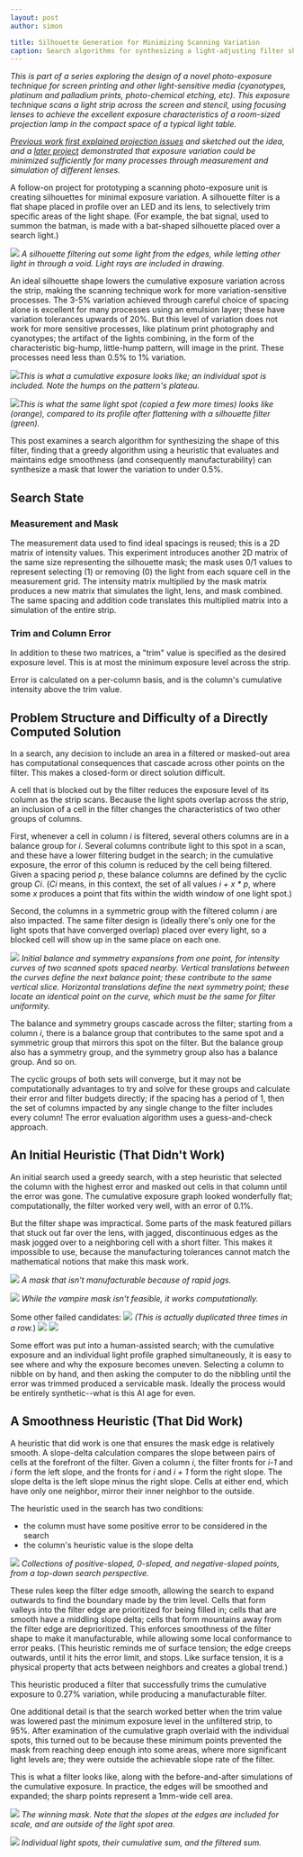 ```yaml
---
layout: post
author: simon

title: Silhouette Generation for Minimizing Scanning Variation
caption: Search algorithms for synthesizing a light-adjusting filter shape
---
```


*This is part of a series exploring the design of a novel photo-exposure technique for screen printing and other light-sensitive media (cyanotypes, platinum and palladium prints, photo-chemical etching, etc). This exposure technique scans a light strip across the screen and stencil, using focusing lenses to achieve the excellent exposure characteristics of a room-sized projection lamp in the compact space of a typical light table.*

*[Previous work first explained projection issues](https://simonsbench.net/flatbed-exposure-sketch) and sketched out the idea, and a [later project](https://simonsbench.net/light-shapes-and-lens-spacings) demonstrated that exposure variation could be minimized sufficiently for many processes through measurement and simulation of different lenses.*

A follow-on project for prototyping a scanning photo-exposure unit is creating silhouettes for minimal exposure variation. A silhouette filter is a flat shape placed in profile over an LED and its lens, to selectively trim specific areas of the light shape. (For example, the bat signal, used to summon the batman, is made with a bat-shaped silhouette placed over a search light.)

![](public/images/filter-search/filter_cover.svg) *A silhouette filtering out some light from the edges, while letting other light in through a void. Light rays are included in drawing.*

An ideal silhouette shape lowers the cumulative exposure variation across the strip, making the scanning technique work for more variation-sensitive processes. The 3-5% variation achieved through careful choice of spacing alone is excellent for many processes using an emulsion layer; these have variation tolerances upwards of 20%. But this level of variation does not work for more sensitive processes, like platinum print photography and cyanotypes; the artifact of the lights combining, in the form of the characteristic big-hump, little-hump pattern, will image in the print. These processes need less than 0.5% to 1% variation.

![](public/images/light-shapes-and-lens-spacings/thor_accum_smoothed_out.png)*This is what a cumulative exposure looks like; an individual spot is included. Note the humps on the pattern's plateau.*

![](public/images/filter-search/ideal_cumulative.png)*This is what the same light spot (copied a few more times) looks like (orange), compared to its profile after flattening with a silhouette filter (green).*

This post examines a search algorithm for synthesizing the shape of this filter, finding that a greedy algorithm using a heuristic that evaluates and maintains edge smoothness (and consequently manufacturability) can synthesize a mask that lower the variation to under 0.5%.

## Search State
### Measurement and Mask
The measurement data used to find ideal spacings is reused; this is a 2D matrix of intensity values. This experiment introduces another 2D matrix of the same size representing the silhouette mask; the mask uses 0/1 values to represent selecting (1) or removing (0) the light from each square cell in the measurement grid. The intensity matrix multiplied by the mask matrix produces a new matrix that simulates the light, lens, and mask combined. The same spacing and addition code translates this multiplied matrix into a simulation of the entire strip.

### Trim and Column Error
In addition to these two matrices, a "trim" value is specified as the desired exposure level. This is at most the minimum exposure level across the strip.

Error is calculated on a per-column basis, and is the column's cumulative intensity above the trim value.

## Problem Structure and Difficulty of a Directly Computed Solution
In a search, any decision to include an area in a filtered or masked-out area has computational consequences that cascade across other points on the filter. This makes a closed-form or direct solution difficult.

A cell that is blocked out by the filter reduces the exposure level of its column as the strip scans. Because the light spots overlap across the strip, an inclusion of a cell in the filter changes the characteristics of two other groups of columns.

First, whenever a cell in column *i* is filtered, several others columns are in a balance group for *i*. Several columns contribute light to this spot in a scan, and these have a lower filtering budget in the search; in the cumulative exposure, the error of this column is reduced by the cell being filtered. Given a spacing period *p*, these balance columns are defined by the cyclic group *Ci*. (*Ci* means, in this context, the set of all values *i + x * p*, where some *x* produces a point that fits within the width window of one light spot.)

Second, the columns in a symmetric group with the filtered column *i* are also impacted. The same filter design is (ideally there's only one for the light spots that have converged overlap) placed over every light, so a blocked cell will show up in the same place on each one.

![](public/images/filter-search/balance_symmetry.svg) *Initial balance and symmetry expansions from one point, for intensity curves of two scanned spots spaced nearby. Vertical translations between the curves define the next balance point; these contribute to the same vertical slice. Horizontal translations define the next symmetry point; these locate an identical point on the curve, which must be the same for filter uniformity.*

The balance and symmetry groups cascade across the filter; starting from a column *i*, there is a balance group that contributes to the same spot and a symmetric group that mirrors this spot on the filter. But the balance group also has a symmetry group, and the symmetry group also has a balance group. And so on.

The cyclic groups of both sets will converge, but it may not be computationally advantages to try and solve for these groups and calculate their error and filter budgets directly; if the spacing has a period of 1, then the set of columns impacted by any single change to the filter includes every column! The error evaluation algorithm uses a guess-and-check approach.

## An Initial Heuristic (That Didn't Work)
An initial search used a greedy search, with a step heuristic that selected the column with the highest error and masked out cells in that column until the error was gone. The cumulative exposure graph looked wonderfully flat; computationally, the filter worked very well, with an error of 0.1%.

But the filter shape was impractical. Some parts of the mask featured pillars that stuck out far over the lens, with jagged, discontinuous edges as the mask jogged over to a neighboring cell with a short filter. This makes it impossible to use, because the manufacturing tolerances cannot match the mathematical notions that make this mask work.

![](public/images/filter-search/vampire_mask.png) *A mask that isn't manufacturable because of rapid jogs.*

![](public/images/filter-search/cumulative_vampire_exposure.png) *While the vampire mask isn't feasible, it works computationally.*

Some other failed candidates:
![](public/images/filter-search/c1.png) *(This is actually duplicated three times in a row.*)
![](public/images/filter-search/c2.png)
![](public/images/filter-search/c3.png)

Some effort was put into a human-assisted search; with the cumulative exposure and an individual light profile graphed simultaneously, it is easy to see where and why the exposure becomes uneven. Selecting a column to nibble on by hand, and then asking the computer to do the nibbling until the error was trimmed produced a servicable mask. Ideally the process would be entirely synthetic--what is this AI age for even.

## A Smoothness Heuristic (That Did Work)
A heuristic that did work is one that ensures the mask edge is relatively smooth. A slope-delta calculation compares the slope between pairs of cells at the forefront of the filter. Given a column *i*, the filter fronts for *i-1* and *i* form the left slope, and the fronts for *i* and *i + 1* form the right slope. The slope delta is the left slope minus the right slope. Cells at either end, which have only one neighbor, mirror their inner neighbor to the outside.

The heuristic used in the search has two conditions:
* the column must have some positive error to be considered in the search
* the column's heuristic value is the slope delta

![](public/images/filter-search/slope_deltas.svg) *Collections of positive-sloped, 0-sloped, and negative-sloped points, from a top-down search perspective.*

These rules keep the filter edge smooth, allowing the search to expand outwards to find the boundary made by the trim level. Cells that form valleys into the filter edge are prioritized for being filled in; cells that are smooth have a middling slope delta; cells that form mountains away from the filter edge are deprioritized. This enforces smoothness of the filter shape to make it manufacturable, while allowing some local conformance to error peaks. (This heuristic reminds me of surface tension; the edge creeps outwards, until it hits the error limit, and stops. Like surface tension, it is a physical property that acts between neighbors and creates a global trend.)

This heuristic produced a filter that successfully trims the cumulative exposure to 0.27% variation, while producing a manufacturable filter.

One additional detail is that the search worked better when the trim value was lowered past the minimum exposure level in the unfiltered strip, to 95%. After examination of the cumulative graph overlaid with the individual spots, this turned out to be because these minimum points prevented the mask from reaching deep enough into some areas, where more significant light levels are; they were outside the achievable slope rate of the filter.

This is what a filter looks like, along with the before-and-after simulations of the cumulative exposure. In practice, the edges will be smoothed and expanded; the sharp points represent a 1mm-wide cell area.

![](public/images/filter-search/the_winning_mask.png) *The winning mask. Note that the slopes at the edges are included for scale, and are outside of the light spot area.*

![](public/images/filter-search/cumulative_exposure.png) *Individual light spots, their cumulative sum, and the filtered sum.*
